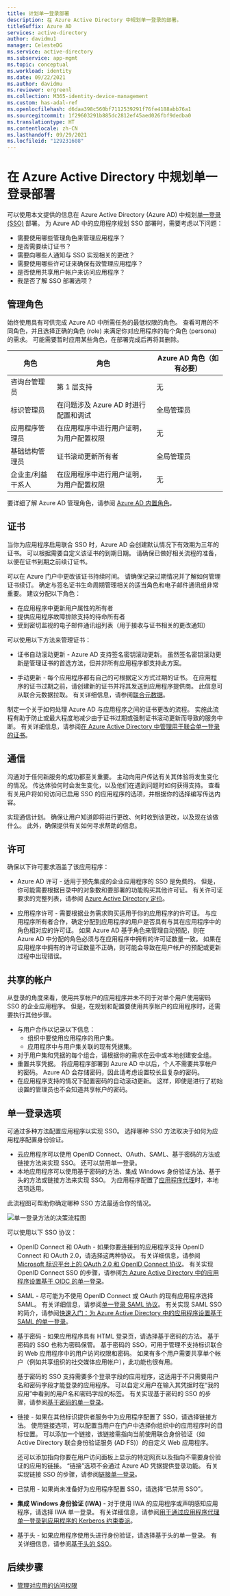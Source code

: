 ```yaml
---
title: 计划单一登录部署
description: 在 Azure Active Directory 中规划单一登录的部署。
titleSuffix: Azure AD
services: active-directory
author: davidmu1
manager: CelesteDG
ms.service: active-directory
ms.subservice: app-mgmt
ms.topic: conceptual
ms.workload: identity
ms.date: 09/22/2021
ms.author: davidmu
ms.reviewer: ergreenl
ms.collection: M365-identity-device-management
ms.custom: has-adal-ref
ms.openlocfilehash: d6daa398c560bf7112539291f76fe4188abb76a1
ms.sourcegitcommit: 1f29603291b885dc2812ef45aed026fbf9dedba0
ms.translationtype: HT
ms.contentlocale: zh-CN
ms.lasthandoff: 09/29/2021
ms.locfileid: "129231608"
---
```

# <a name="plan-a-single-sign-on-deployment-in-azure-active-directory"></a>在 Azure Active Directory 中规划单一登录部署

可以使用本文提供的信息在 Azure Active Directory (Azure AD) 中规划[单一登录 (SSO)](what-is-single-sign-on.md) 部署。 为 Azure AD 中的应用程序规划 SSO 部署时，需要考虑以下问题：

- 需要使用哪些管理角色来管理应用程序？
- 是否需要续订证书？
- 需要向哪些人通知与 SSO 实现相关的更改？
- 需要使用哪些许可证来确保有效管理应用程序？
- 是否使用共享用户帐户来访问应用程序？
- 我是否了解 SSO 部署选项？

## <a name="administrative-roles"></a>管理角色

始终使用具有可供完成 Azure AD 中所需任务的最低权限的角色。 查看可用的不同角色，并且选择正确的角色 (role) 来满足你对应用程序的每个角色 (persona) 的需求。 可能需要暂时应用某些角色，在部署完成后再将其删除。

| 角色 | 角色 | Azure AD 角色（如有必要） |
| ------- | ----- | --------------------------- |
| 咨询台管理员 | 第 1 层支持 | 无 |
| 标识管理员 | 在问题涉及 Azure AD 时进行配置和调试 | 全局管理员 |
| 应用程序管理员 | 在应用程序中进行用户证明，为用户配置权限 | 无 |
| 基础结构管理员 | 证书滚动更新所有者 | 全局管理员 |
| 企业主/利益干系人 | 在应用程序中进行用户证明，为用户配置权限 | 无 |

要详细了解 Azure AD 管理角色，请参阅 [Azure AD 内置角色](../users-groups-roles/directory-assign-admin-roles.md)。

## <a name="certificates"></a>证书

当你为应用程序启用联合 SSO 时，Azure AD 会创建默认情况下有效期为三年的证书。 可以根据需要自定义该证书的到期日期。 请确保已做好相关流程的准备，以便在证书到期之前续订证书。 

可以在 Azure 门户中更改该证书持续时间。 请确保记录过期情况并了解如何管理证书续订。 确定与签名证书生命周期管理相关的适当角色和电子邮件通讯组非常重要。 建议分配以下角色：

- 在应用程序中更新用户属性的所有者
- 提供应用程序故障排除支持的待命所有者
- 受到密切监视的电子邮件通讯组列表（用于接收与证书相关的更改通知）

可以使用以下方法来管理证书：

- 证书自动滚动更新 - Azure AD 支持签名密钥滚动更新。 虽然签名密钥滚动更新是管理证书的首选方法，但并非所有应用程序都支持此方案。

- 手动更新 - 每个应用程序都有自己的可根据定义方式过期的证书。 在应用程序的证书过期之前，请创建新的证书并将其发送到应用程序提供商。 此信息可从联合元数据拉取。 有关详细信息，请参阅[联合元数据](../azuread-dev/azure-ad-federation-metadata.md)。 

制定一个关于如何处理 Azure AD 与应用程序之间的证书更改的流程。 实施此流程有助于防止或最大程度地减少由于证书过期或强制证书滚动更新而导致的服务中断。 有关详细信息，请参阅[在 Azure Active Directory 中管理用于联合单一登录的证书](manage-certificates-for-federated-single-sign-on.md)。

## <a name="communications"></a>通信

沟通对于任何新服务的成功都至关重要。 主动向用户传达有关其体验将发生变化的情况。 传达体验何时会发生变化，以及他们在遇到问题时如何获得支持。 查看有关用户将如何访问已启用 SSO 的应用程序的选项，并根据你的选择编写传达内容。

实现通信计划。 确保让用户知道即将进行更改、何时收到该更改，以及现在该做什么。 此外，确保提供有关如何寻求帮助的信息。

## <a name="licensing"></a>许可

确保以下许可要求涵盖了该应用程序：

- Azure AD 许可 - 适用于预先集成的企业应用程序的 SSO 是免费的。 但是，你可能需要根据目录中的对象数和要部署的功能购买其他许可证。 有关许可证要求的完整列表，请参阅 [Azure Active Directory 定价](https://www.microsoft.com/security/business/identity-access-management/azure-ad-pricing)。

- 应用程序许可 - 需要根据业务需求购买适用于你的应用程序的许可证。 与应用程序所有者合作，确定分配到应用程序的用户是否具有与其在应用程序中的角色相对应的许可证。 如果 Azure AD 基于角色来管理自动预配，则在 Azure AD 中分配的角色必须与在应用程序中拥有的许可证数量一致。 如果在应用程序中拥有的许可证数量不正确，则可能会导致在用户帐户的预配或更新过程中出现错误。

## <a name="shared-accounts"></a>共享的帐户

从登录的角度来看，使用共享帐户的应用程序并未不同于对单个用户使用密码 SSO 的企业应用程序。 但是，在规划和配置要使用共享帐户的应用程序时，还需要执行其他步骤。
- 与用户合作以记录以下信息：
    - 组织中要使用应用程序的用户集。
    - 应用程序中与用户集关联的现有凭据集。
- 对于用户集和凭据的每个组合，请根据你的需求在云中或本地创建安全组。
- 重置共享凭据。 将应用程序部署到 Azure AD 中以后，个人不需要共享帐户的密码。 Azure AD 会存储密码，因此请考虑设置较长且复杂的密码。
- 在应用程序支持的情况下配置密码的自动滚动更新。 这样，即使是进行了初始设置的管理员也不会知道共享帐户的密码。

## <a name="single-sign-on-options"></a>单一登录选项

可通过多种方法配置应用程序以实现 SSO。 选择哪种 SSO 方法取决于如何为应用程序配置身份验证。
- 云应用程序可以使用 OpenID Connect、OAuth、SAML、基于密码的方法或链接方法来实现 SSO。 还可以禁用单一登录。
- 本地应用程序可以使用基于密码的方法、集成 Windows 身份验证方法、基于头的方法或链接方法来实现 SSO。 为应用程序配置了[应用程序代理](../app-proxy/what-is-application-proxy.md)时，本地选项适用。

此流程图可帮助你确定哪种 SSO 方法最适合你的情况。

![单一登录方法的决策流程图](./media/plan-sso-deployment/single-sign-on-options.png)
 
可以使用以下 SSO 协议：

- OpenID Connect 和 OAuth - 如果你要连接到的应用程序支持 OpenID Connect 和 OAuth 2.0，请选择这两种协议。 有关详细信息，请参阅 [Microsoft 标识平台上的 OAuth 2.0 和 OpenID Connect 协议](../develop/active-directory-v2-protocols.md)。 有关实现 OpenID Connect SSO 的步骤，请参阅[为 Azure Active Directory 中的应用程序设置基于 OIDC 的单一登录](add-application-portal-setup-oidc-sso.md)。

- SAML - 尽可能为不使用 OpenID Connect 或 OAuth 的现有应用程序选择 SAML。 有关详细信息，请参阅[单一登录 SAML 协议](../develop/single-sign-on-saml-protocol.md)。 有关实现 SAML SSO 的简介，请参阅[快速入门：为 Azure Active Directory 中的应用程序设置基于 SAML 的单一登录](add-application-portal-setup-sso.md)。 

- 基于密码 - 如果应用程序具有 HTML 登录页，请选择基于密码的方法。 基于密码的 SSO 也称为密码保管。 基于密码的 SSO，可用于管理不支持标识联合的 Web 应用程序中的用户访问权限和密码。 如果有多个用户需要共享单个帐户（例如共享组织的社交媒体应用帐户），此功能也很有用。 

    基于密码的 SSO 支持需要多个登录字段的应用程序，这适用于不只需要用户名和密码字段才能登录的应用程序。 可以自定义用户在输入其凭据时在“我的应用”中看到的用户名和密码字段的标签。 有关实现基于密码的 SSO 的步骤，请参阅[基于密码的单一登录](configure-password-single-sign-on-non-gallery-applications.md)。

- 链接 - 如果在其他标识提供者服务中为应用程序配置了 SSO，请选择链接方法。 使用链接选项，可以配置当用户在门户中选择你组织中的应用程序时的目标位置。 可以添加一个链接，该链接需指向当前使用联合身份验证（如 Active Directory 联合身份验证服务 (AD FS)）的自定义 Web 应用程序。 

    还可以添加指向你要在用户访问面板上显示的特定网页以及指向不需要身份验证的应用的链接。 “链接”选项不会通过 Azure AD 凭据提供登录功能。 有关实现链接 SSO 的步骤，请参阅[链接单一登录](configure-linked-sign-on.md)。

- 已禁用 - 如果尚未准备好为应用程序配置 SSO，请选择“已禁用 SSO”。

- **集成 Windows 身份验证 (IWA)** - 对于使用 IWA 的应用程序或声明感知应用程序，请选择 IWA 单一登录。 有关详细信息，请参阅[用于通过应用程序代理单一登录到应用程序的 Kerberos 约束委派](../app-proxy/application-proxy-configure-single-sign-on-with-kcd.md)。

- 基于头 - 如果应用程序使用头进行身份验证，请选择基于头的单一登录。 有关详细信息，请参阅[基于头的 SSO](../app-proxy/application-proxy-configure-single-sign-on-with-headers.md)。

## <a name="next-steps"></a>后续步骤
- [管理对应用的访问权限](what-is-access-management.md)
